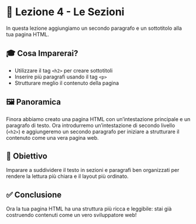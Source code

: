 # 📘 Lezione 4 - Le Sezioni

In questa lezione aggiungiamo un secondo paragrafo e un sottotitolo alla tua pagina HTML.

## 🎓 Cosa Imparerai?

- Utilizzare il tag `<h2>` per creare sottotitoli
- Inserire più paragrafi usando il tag `<p>`
- Strutturare meglio il contenuto della pagina

## 🖼️ Panoramica

Finora abbiamo creato una pagina HTML con un’intestazione principale e un paragrafo di testo. Ora introdurremo un’intestazione di secondo livello (`<h2>`) e aggiungeremo un secondo paragrafo per iniziare a strutturare il contenuto come una vera pagina web.

## 🎯 Obiettivo

Imparare a suddividere il testo in sezioni e paragrafi ben organizzati per rendere la lettura più chiara e il layout più ordinato.

## ✅ Conclusione

Ora la tua pagina HTML ha una struttura più ricca e leggibile: stai già costruendo contenuti come un vero sviluppatore web!

